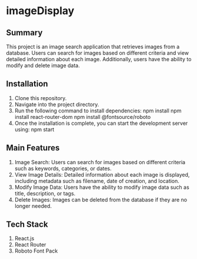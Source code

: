 # imageDisplay

## Summary

This project is an image search application that retrieves images from a database. Users can search for images based on different criteria and view detailed information about each image. Additionally, users have the ability to modify and delete image data.

## Installation
1. Clone this repository.
2. Navigate into the project directory.
3. Run the following command to install dependencies:
  npm install
  npm install react-router-dom
  npm install @fontsource/roboto
4. Once the installation is complete, you can start the development server using:
  npm start
## Main Features
1. Image Search: Users can search for images based on different criteria such as keywords, categories, or dates.
2. View Image Details: Detailed information about each image is displayed, including metadata such as filename, date of creation, and location.
3. Modify Image Data: Users have the ability to modify image data such as title, description, or tags.
4. Delete Images: Images can be deleted from the database if they are no longer needed.
## Tech Stack
1. React.js
2. React Router
3. Roboto Font Pack

